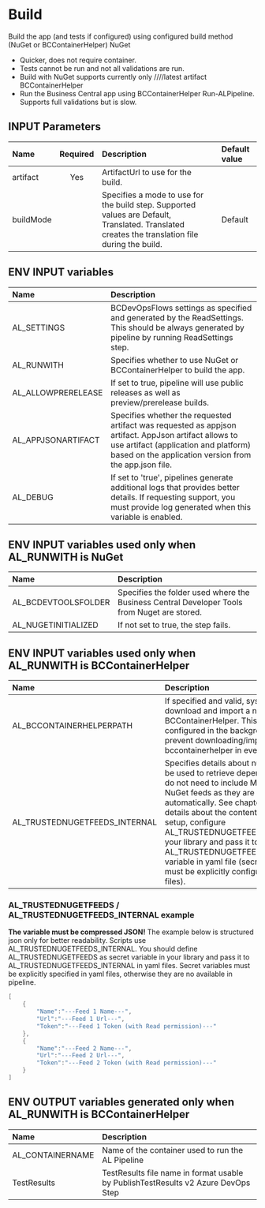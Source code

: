 # Build

Build the app (and tests if configured) using configured build method (NuGet or BCContainerHelper)
NuGet
 - Quicker, does not require container. 
 - Tests cannot be run and not all validations are run.
 - Build with NuGet supports currently only ////latest artifact
BCContainerHelper
 - Run the Business Central app using BCContainerHelper Run-ALPipeline. Supports full validations but is slow.

## INPUT Parameters

| Name | Required | Description | Default value |
| :-- | :-: | :-- | :-- |
| artifact | Yes | ArtifactUrl to use for the build. |  |
| buildMode | | Specifies a mode to use for the build step. Supported values are Default, Translated. Translated creates the translation file during the build. | Default |

## ENV INPUT variables

| Name                  | Description |
| :--                   | :-- |
| AL_SETTINGS           | BCDevOpsFlows settings as specified and generated by the ReadSettings. This should be always generated by pipeline by running ReadSettings step. |
| AL_RUNWITH           | Specifies whether to use NuGet or BCContainerHelper to build the app. |
| AL_ALLOWPRERELEASE   | If set to true, pipeline will use public releases as well as preview/prerelease builds. |
| AL_APPJSONARTIFACT | Specifies whether the requested artifact was requested as appjson artifact. AppJson artifact allows to use artifact (application and platform) based on the application version from the app.json file. |
| AL_DEBUG | If set to 'true', pipelines generate additional logs that provides better details. If requesting support, you must provide log generated when this variable is enabled. |

## ENV INPUT variables used only when AL_RUNWITH is NuGet

| Name | Description |
| :--                   | :-- |
| AL_BCDEVTOOLSFOLDER   | Specifies the folder used where the Business Central Developer Tools from Nuget are stored.   |
| AL_NUGETINITIALIZED   | If not set to true, the step fails. |

## ENV INPUT variables used only when AL_RUNWITH is BCContainerHelper

| Name | Description |
| :--                   | :-- |
| AL_BCCONTAINERHELPERPATH | If specified and valid, system will not download and import a new BCContainerHelper. This is usually configured in the background to prevent downloading/importing bccontainerhelper in every step. |
| AL_TRUSTEDNUGETFEEDS_INTERNAL | Specifies details about nuget feeds to be used to retrieve dependencies. You do not need to include Microsoft NuGet feeds as they are included automatically. See chapter below for details about the content. In default setup, configure AL_TRUSTEDNUGETFEEDS variable in your library and pass it to AL_TRUSTEDNUGETFEEDS_INTERNAL variable in yaml file (secret variables must be explicitly configured in yaml files). |

### AL_TRUSTEDNUGETFEEDS / AL_TRUSTEDNUGETFEEDS_INTERNAL example

**The variable must be compressed JSON!** The example below is structured json only for better readability. Scripts use AL_TRUSTEDNUGETFEEDS_INTERNAL. You should define AL_TRUSTEDNUGETFEEDS as secret variable in your library and pass it to AL_TRUSTEDNUGETFEEDS_INTERNAL in yaml files. Secret variables must be explicitly specified in yaml files, otherwise they are no available in pipeline.

```powershell
[
    {
        "Name":"---Feed 1 Name---",
        "Url":"---Feed 1 Url---",
        "Token":"---Feed 1 Token (with Read permission)---"
    },
    {
        "Name":"---Feed 2 Name---",
        "Url":"---Feed 2 Url---",
        "Token":"---Feed 2 Token (with Read permission)---"
    }
]
```

## ENV OUTPUT variables generated only when AL_RUNWITH is BCContainerHelper

| Name              | Description                                                                       |
| :--               | :--                                                                               |
| AL_CONTAINERNAME  | Name of the container used to run the AL Pipeline                                 |
| TestResults       | TestResults file name in format usable by PublishTestResults v2 Azure DevOps Step |